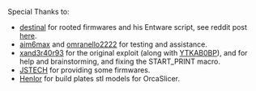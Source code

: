 Special Thanks to:

- [destinal](https://www.reddit.com/user/destinal/) for rooted firmwares and his Entware script, see reddit post [here](https://www.reddit.com/r/crealityk1/comments/15c7jt9/k1_and_k1_max_prerooted_firmware_images/).
- [aim6max](https://www.reddit.com/u/aim6max/) and [omranello2222](https://www.reddit.com/u/omranello2222/) for testing and assistance.
- [xand3r40r93](https://www.reddit.com/u/xand3r40r93/) for the original exploit (along with [YTKAB0BP](https://www.reddit.com/u/YTKAB0BP/)), and for help and brainstorming, and fixing the START_PRINT macro.
- [JSTECH](https://www.youtube.com/@Jstech3d) for providing some firmwares.
- [Henlor](https://www.printables.com/model/537623-creality-build-plate-models-and-textures) for build plates stl models for OrcaSlicer.